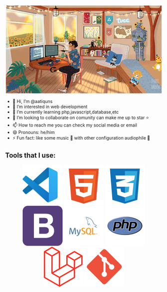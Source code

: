 
<p align="center">
  <img src="/img/study-room.gif" alt="animated-gif" />
</p>

- 👋 Hi, I’m @aatiquns
- 👀 I’m interested in web development
- 🌱 I’m currently learning php,javascript,database,etc
- 💞️ I’m looking to collaborate on comunity can make me up to star ⭐️
- 📫 How to reach me you can check my social media or email
- 😄 Pronouns: he/him
- ⚡ Fun fact: like some music 🎵 with other configuration audiophile 📼

## Tools that I use:
<p align="center" >
    <img src="/img/vs-code-svgrepo-com.svg"  />
    <img src="/img/html-5-svgrepo-com.svg"  />
    <img src="/img/css-3-svgrepo-com.svg"  />
    <img src="/img/bootstrap-svgrepo-com.svg"  />
    <img src="/img/mysql-logo-svgrepo-com.svg"  />
    <img src="/img/php-svgrepo-com.svg"  />
    <img src="/img/laravel-svgrepo-com.svg"  />
    <img src="/img/git-svgrepo-com.svg"  />
</p>
<!---
aatiquns/aatiquns is a ✨ special ✨ repository because its `README.md` (this file) appears on your GitHub profile.
You can click the Preview link to take a look at your changes.
--->
